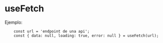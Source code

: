 # useFetch

Ejemplo:
```
    const url = 'endpoint de una api';
    const { data: null, loading: true, error: null } = useFetch(url);